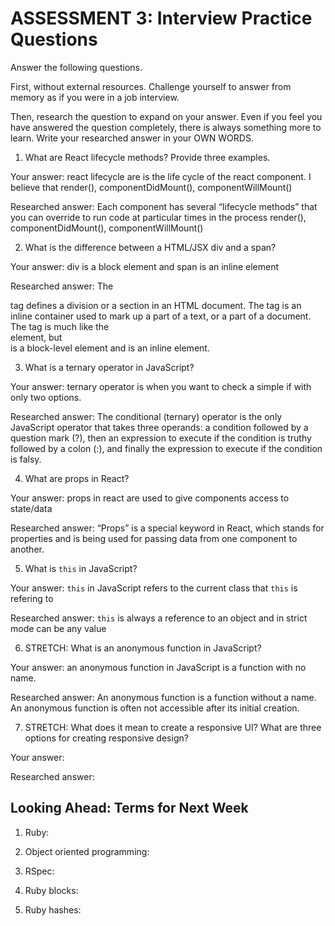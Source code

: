 # ASSESSMENT 3: Interview Practice Questions

Answer the following questions.

First, without external resources. Challenge yourself to answer from memory as if you were in a job interview.

Then, research the question to expand on your answer. Even if you feel you have answered the question completely, there is always something more to learn. Write your researched answer in your OWN WORDS.

1. What are React lifecycle methods? Provide three examples.

Your answer: react lifecycle are is the life cycle of the react component. I believe that render(), componentDidMount(), componentWillMount()

Researched answer: Each component has several “lifecycle methods” that you can override to run code at particular times in the process
render(), componentDidMount(), componentWillMount()

2. What is the difference between a HTML/JSX div and a span?

Your answer: div is a block element and span is an inline element

Researched answer: The <div> tag defines a division or a section in an HTML document. The <span> tag is an inline container used to mark up a part of a text, or a part of a document. The <span> tag is much like the <div> element, but <div> is a block-level element and <span> is an inline element.

3. What is a ternary operator in JavaScript?

Your answer: ternary operator is when you want to check a simple if with only two options.

Researched answer: The conditional (ternary) operator is the only JavaScript operator that takes three operands: a condition followed by a question mark (?), then an expression to execute if the condition is truthy followed by a colon (:), and finally the expression to execute if the condition is falsy.

4. What are props in React?

Your answer: props in react are used to give components access to state/data

Researched answer: “Props” is a special keyword in React, which stands for properties and is being used for passing data from one component to another.

5. What is `this` in JavaScript?

Your answer: `this` in JavaScript refers to the current class that `this` is refering to

Researched answer: `this` is always a reference to an object and in strict mode can be any value

6. STRETCH: What is an anonymous function in JavaScript?

Your answer: an anonymous function in JavaScript is a function with no name.

Researched answer: An anonymous function is a function without a name. An anonymous function is often not accessible after its initial creation.

7. STRETCH: What does it mean to create a responsive UI? What are three options for creating responsive design?

Your answer:

Researched answer:

## Looking Ahead: Terms for Next Week

1. Ruby:

2. Object oriented programming:

3. RSpec:

4. Ruby blocks:

5. Ruby hashes:
